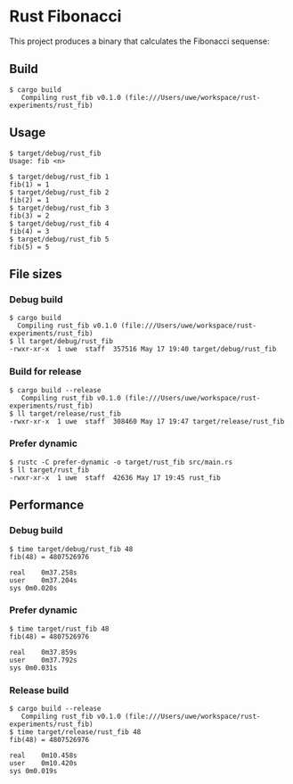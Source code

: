 Rust Fibonacci
==============

This project produces a binary that calculates the Fibonacci sequense:

## Build

    $ cargo build
       Compiling rust_fib v0.1.0 (file:///Users/uwe/workspace/rust-experiments/rust_fib)

## Usage

    $ target/debug/rust_fib
    Usage: fib <n>

    $ target/debug/rust_fib 1
    fib(1) = 1
    $ target/debug/rust_fib 2
    fib(2) = 1
    $ target/debug/rust_fib 3
    fib(3) = 2
    $ target/debug/rust_fib 4
    fib(4) = 3
    $ target/debug/rust_fib 5
    fib(5) = 5

## File sizes

### Debug build

    $ cargo build
      Compiling rust_fib v0.1.0 (file:///Users/uwe/workspace/rust-experiments/rust_fib)
    $ ll target/debug/rust_fib
    -rwxr-xr-x  1 uwe  staff  357516 May 17 19:40 target/debug/rust_fib

### Build for release

    $ cargo build --release
       Compiling rust_fib v0.1.0 (file:///Users/uwe/workspace/rust-experiments/rust_fib)
    $ ll target/release/rust_fib
    -rwxr-xr-x  1 uwe  staff  308460 May 17 19:47 target/release/rust_fib


### Prefer dynamic

    $ rustc -C prefer-dynamic -o target/rust_fib src/main.rs
    $ ll target/rust_fib
    -rwxr-xr-x  1 uwe  staff  42636 May 17 19:45 rust_fib


## Performance

### Debug build

    $ time target/debug/rust_fib 48
    fib(48) = 4807526976

    real	0m37.258s
    user	0m37.204s
    sys	0m0.020s

### Prefer dynamic

    $ time target/rust_fib 48
    fib(48) = 4807526976

    real	0m37.859s
    user	0m37.792s
    sys	0m0.031s

### Release build

    $ cargo build --release
       Compiling rust_fib v0.1.0 (file:///Users/uwe/workspace/rust-experiments/rust_fib)
    $ time target/release/rust_fib 48
    fib(48) = 4807526976

    real	0m10.458s
    user	0m10.420s
    sys	0m0.019s
